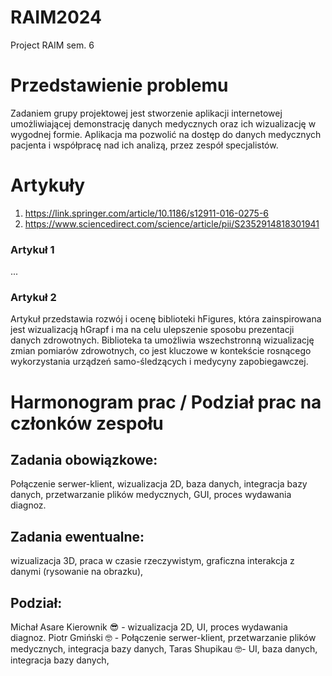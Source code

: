 # RAIM2024
Project RAIM sem. 6
# Przedstawienie problemu
Zadaniem grupy projektowej jest stworzenie aplikacji internetowej umożliwiającej demonstrację danych medycznych oraz ich wizualizację w wygodnej formie. 
Aplikacja ma pozwolić na dostęp do danych medycznych pacjenta i współpracę nad ich analizą, przez zespół specjalistów.
# Artykuły
1. https://link.springer.com/article/10.1186/s12911-016-0275-6
2. https://www.sciencedirect.com/science/article/pii/S2352914818301941
### Artykuł 1
...
### Artykuł 2
Artykuł przedstawia rozwój i ocenę biblioteki hFigures, która zainspirowana jest wizualizacją hGrapf i ma na celu ulepszenie sposobu prezentacji danych zdrowotnych. Biblioteka ta umożliwia wszechstronną wizualizację zmian pomiarów zdrowotnych, co jest kluczowe w kontekście rosnącego wykorzystania urządzeń samo-śledzących i medycyny zapobiegawczej.
# Harmonogram prac / Podział prac na członków zespołu
## Zadania obowiązkowe:
Połączenie serwer-klient, wizualizacja 2D, baza danych, integracja bazy danych, przetwarzanie plików medycznych, 
GUI, proces wydawania diagnoz. 
## Zadania ewentualne:
wizualizacja 3D, praca w czasie rzeczywistym, graficzna interakcja z danymi (rysowanie na obrazku),
## Podział:
Michał Asare Kierownik 😎 - wizualizacja 2D, UI, proces wydawania diagnoz.
Piotr Gmiński 🤓 - Połączenie serwer-klient, przetwarzanie plików medycznych, integracja bazy danych,
Taras Shupikau 🤓- UI, baza danych, integracja bazy danych,

